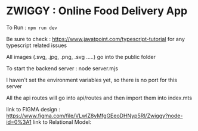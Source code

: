 # ZWIGGY : Online Food Delivery App

To Run : `npm run dev`

Be sure to check : https://www.javatpoint.com/typescript-tutorial for any typescript related issues

All images (.svg, .jpg, .png, .svg .....) go into the public folder

To start the backend server : node server.mjs

I haven't set the environment variables yet, so there is no port for this server

All the api routes will go into api/routes and then import them into index.mts

link to FIGMA design : https://www.figma.com/file/VLwlZ8yMfgGEeoDHNyp5Rl/Zwiggy?node-id=0%3A1
link to Relational Model:


